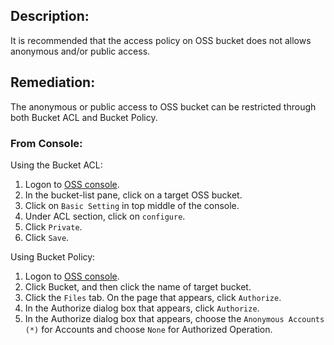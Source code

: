 ## Description:

It is recommended that the access policy on OSS bucket does not allows anonymous and/or public access.

## Remediation:

The anonymous or public access to OSS bucket can be restricted through both Bucket ACL and Bucket Policy.

### From Console:

Using the Bucket ACL:

1. Logon to [OSS console](https://oss.console.aliyun.com/overview).
2. In the bucket-list pane, click on a target OSS bucket.
3. Click on `Basic Setting` in top middle of the console.
4. Under ACL section, click on `configure`.
5. Click `Private`.
6. Click `Save`.

Using Bucket Policy:

1. Logon to [OSS console](https://oss.console.aliyun.com/overview).
2. Click Bucket, and then click the name of target bucket.
3. Click the `Files` tab. On the page that appears, click `Authorize`.
4. In the Authorize dialog box that appears, click `Authorize`.
5. In the Authorize dialog box that appears, choose the `Anonymous Accounts (*)` for Accounts and choose `None` for Authorized Operation.